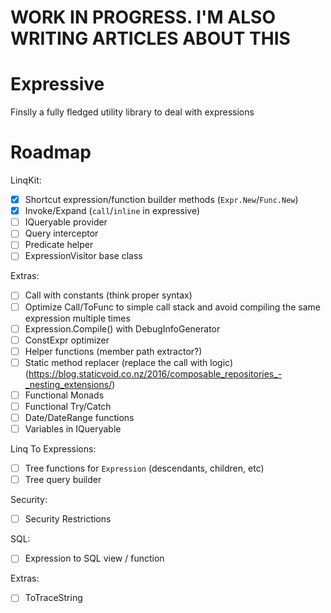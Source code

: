 # WORK IN PROGRESS. I'M ALSO WRITING ARTICLES ABOUT THIS

# Expressive
Finslly a fully fledged utility library to deal with expressions

# Roadmap

LinqKit:
- [x] Shortcut expression/function builder methods (`Expr.New`/`Func.New`)
- [x] Invoke/Expand (`call`/`inline` in expressive)
- [ ] IQueryable provider
- [ ] Query interceptor
- [ ] Predicate helper
- [ ] ExpressionVisitor base class

Extras:
- [ ] Call with constants (think proper syntax)
- [ ] Optimize Call/ToFunc to simple call stack and avoid compiling the same expression multiple times
- [ ] Expression.Compile() with DebugInfoGenerator
- [ ] ConstExpr optimizer
- [ ] Helper functions (member path extractor?)
- [ ] Static method replacer (replace the call with logic) (https://blog.staticvoid.co.nz/2016/composable_repositories_-_nesting_extensions/)
- [ ] Functional Monads
- [ ] Functional Try/Catch
- [ ] Date/DateRange functions
- [ ] Variables in IQueryable

Linq To Expressions:
- [ ] Tree functions for `Expression` (descendants, children, etc)
- [ ] Tree query builder

Security:
- [ ] Security Restrictions

SQL:

- [ ] Expression to SQL view / function

Extras:
- [ ] ToTraceString
